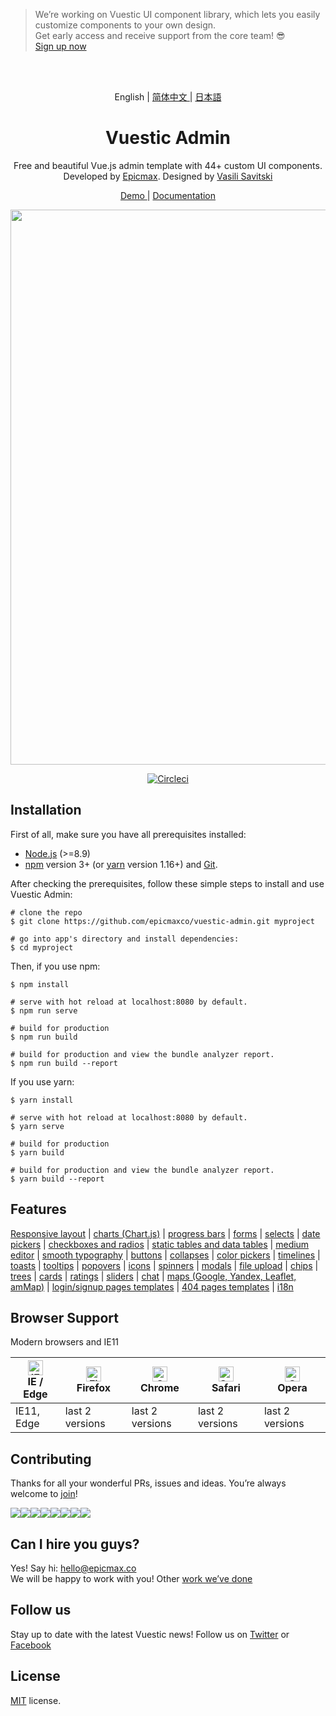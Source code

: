 >We’re working on Vuestic UI component library, which lets you easily customize components to your own design.<br>
>Get early access and receive support from the core team! 😎<br>
>[Sign up now](https://vuestic-ui.epicmax.co)

<br>
<br>


<p align="center"> 
  English | <a href="./README.zh-CN.md"> 简体中文 </a> | <a href="./README.ja-JP.md"> 日本語 </a>
</p>

<h1 align="center"> Vuestic Admin </h1>
  
<p align="center">
  Free and beautiful Vue.js admin template with 44+ custom UI components.</br>
  Developed by  <a href="https://epicmax.co">Epicmax</a>. 
  Designed by <a href="https://www.xxsavitski.com">Vasili Savitski</a>
</p>

<p align="center">
  <a href="https://vuestic.epicmax.co"> Demo </a> | <a href="https://github.com/epicmaxco/vuestic-admin/wiki"> Documentation </a>
</p>
<p align="center">
  <a href="https://vuestic.epicmax.co" target="_blank">
    <img src="https://i.imgur.com/h37ur0s.png" align="center" width="888px"/>
  </a>
</p>


<p align="center">
  <a href="https://circleci.com/gh/epicmaxco/vuestic-admin">
    <img src="https://img.shields.io/circleci/build/github/epicmaxco/vuestic-admin/master" alt="Circleci">
  </a>
</p>


## Installation

First of all, make sure you have all prerequisites installed:
- [Node.js](https://nodejs.org/en/) (>=8.9)
- [npm](https://www.npmjs.com/get-npm) version 3+ (or [yarn](https://yarnpkg.com/lang/en/docs/install/#mac-stable) version 1.16+)  and [Git](https://git-scm.com/).

After checking the prerequisites, follow these simple steps to install and use Vuestic Admin:

```
# clone the repo
$ git clone https://github.com/epicmaxco/vuestic-admin.git myproject

# go into app's directory and install dependencies:
$ cd myproject

```

Then, if you use npm:

```
$ npm install

# serve with hot reload at localhost:8080 by default.
$ npm run serve

# build for production 
$ npm run build

# build for production and view the bundle analyzer report.
$ npm run build --report
```

If you use yarn:
```
$ yarn install

# serve with hot reload at localhost:8080 by default.
$ yarn serve

# build for production 
$ yarn build

# build for production and view the bundle analyzer report.
$ yarn build --report
```

## Features
[Responsive layout](https://vuestic.epicmax.co/#/admin/dashboard) |
[charts (Chart.js)](https://vuestic.epicmax.co/#/admin/statistics/charts) |
[progress bars](https://vuestic.epicmax.co/#/admin/statistics/progress-bars) |
[forms](https://vuestic.epicmax.co/#/admin/forms/form-elements) |
[selects](https://vuestic.epicmax.co/#/admin/forms/form-elements) |
[date pickers](https://vuestic.epicmax.co/#/admin/forms/form-elements) |
[checkboxes and radios](https://vuestic.epicmax.co/#/admin/forms/form-elements) |
[static tables and data tables](https://vuestic.epicmax.co/#/admin/tables/data) |
[medium editor](https://vuestic.epicmax.co/#/admin/forms/medium-editor) |
[smooth typography](https://vuestic.epicmax.co/#/admin/ui/typography) |
[buttons](https://vuestic.epicmax.co/#/admin/ui/buttons) |
[collapses](https://vuestic.epicmax.co/#/admin/ui/collapses) |
[color pickers](https://vuestic.epicmax.co/#/admin/ui/color-pickers) |
[timelines](https://vuestic.epicmax.co/#/admin/ui/timelines) |
[toasts](https://vuestic.epicmax.co/#/admin/ui/notifications) |
[tooltips](https://vuestic.epicmax.co/#/admin/ui/popovers) |
[popovers](https://vuestic.epicmax.co/#/admin/ui/popovers) |
[icons](https://vuestic.epicmax.co/#/admin/ui/icons/) |
[spinners](https://vuestic.epicmax.co/#/admin/ui/spinners) |
[modals](https://vuestic.epicmax.co/#/admin/ui/modals) |
[file upload](https://vuestic.epicmax.co/#/admin/ui/file-upload) |
[chips](https://vuestic.epicmax.co/#/admin/ui/chips) |
[trees](https://vuestic.epicmax.co/#/admin/ui/tree-view) |
[cards](https://vuestic.epicmax.co/#/admin/ui/cards) |
[ratings](https://vuestic.epicmax.co/#/admin/ui/rating) |
[sliders](https://vuestic.epicmax.co/#/admin/ui/sliders) |
[chat](https://vuestic.epicmax.co/#/admin/ui/chatPage) |
[maps (Google, Yandex, Leaflet, amMap)](https://vuestic.epicmax.co/#/admin/maps/google-maps) |
[login/signup pages templates](https://vuestic.epicmax.co/#/auth/login) |
[404 pages templates](https://vuestic.epicmax.co/#/admin/pages/404-pages) |
[i18n](https://vuestic.epicmax.co/#/admin/dashboard)


## Browser Support
Modern browsers and IE11

| [<img src="https://raw.githubusercontent.com/alrra/browser-logos/master/src/edge/edge_48x48.png" alt="IE / Edge" width="24px" height="24px" />](http://godban.github.io/browsers-support-badges/)</br>IE / Edge | [<img src="https://raw.githubusercontent.com/alrra/browser-logos/master/src/firefox/firefox_48x48.png" alt="Firefox" width="24px" height="24px" />](http://godban.github.io/browsers-support-badges/)</br>Firefox | [<img src="https://raw.githubusercontent.com/alrra/browser-logos/master/src/chrome/chrome_48x48.png" alt="Chrome" width="24px" height="24px" />](http://godban.github.io/browsers-support-badges/)</br>Chrome | [<img src="https://raw.githubusercontent.com/alrra/browser-logos/master/src/safari/safari_48x48.png" alt="Safari" width="24px" height="24px" />](http://godban.github.io/browsers-support-badges/)</br>Safari | [<img src="https://raw.githubusercontent.com/alrra/browser-logos/master/src/opera/opera_48x48.png" alt="Opera" width="24px" height="24px" />](http://godban.github.io/browsers-support-badges/)</br>Opera |
| --- | --- | --- | --- | --- |
| IE11, Edge | last 2 versions | last 2 versions | last 2 versions | last 2 versions |


## Contributing
Thanks for all your wonderful PRs, issues and ideas. You’re always welcome to [join](https://github.com/epicmaxco/vuestic-admin/blob/master/.github/CONTRIBUTING.md)!

[![](https://sourcerer.io/fame/smartapant/epicmaxco/vuestic-admin/images/0)](https://sourcerer.io/fame/smartapant/epicmaxco/vuestic-admin/links/0)[![](https://sourcerer.io/fame/smartapant/epicmaxco/vuestic-admin/images/1)](https://sourcerer.io/fame/smartapant/epicmaxco/vuestic-admin/links/1)[![](https://sourcerer.io/fame/smartapant/epicmaxco/vuestic-admin/images/2)](https://sourcerer.io/fame/smartapant/epicmaxco/vuestic-admin/links/2)[![](https://sourcerer.io/fame/smartapant/epicmaxco/vuestic-admin/images/3)](https://sourcerer.io/fame/smartapant/epicmaxco/vuestic-admin/links/3)[![](https://sourcerer.io/fame/smartapant/epicmaxco/vuestic-admin/images/4)](https://sourcerer.io/fame/smartapant/epicmaxco/vuestic-admin/links/4)[![](https://sourcerer.io/fame/smartapant/epicmaxco/vuestic-admin/images/5)](https://sourcerer.io/fame/smartapant/epicmaxco/vuestic-admin/links/5)[![](https://sourcerer.io/fame/smartapant/epicmaxco/vuestic-admin/images/6)](https://sourcerer.io/fame/smartapant/epicmaxco/vuestic-admin/links/6)[![](https://sourcerer.io/fame/smartapant/epicmaxco/vuestic-admin/images/7)](https://sourcerer.io/fame/smartapant/epicmaxco/vuestic-admin/links/7)

## Can I hire you guys?
Yes! Say hi: [hello@epicmax.co](mailto:hello@epicmax.co) </br>
We will be happy to work with you! Other [work we’ve done](https://epicmax.co)

## Follow us
Stay up to date with the latest Vuestic news! Follow us on [Twitter](https://twitter.com/epicmaxco) or [Facebook](https://facebook.com/epicmaxco)

## License
[MIT](https://github.com/epicmaxco/vuestic-admin/blob/master/LICENSE) license.
